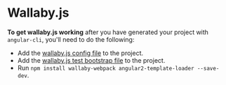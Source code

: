 # Wallaby.js

**To get wallaby.js working** after you have generated your project with `angular-cli`, you'll need to do the following:
- Add the [wallaby.js config file](https://github.com/wallabyjs/ngCliWebpackSample/blob/master/wallaby.js) to the project.
- Add the [wallaby.js test bootstrap file](https://github.com/wallabyjs/ngCliWebpackSample/blob/master/src/wallabyTest.ts) to the project.
- Run `npm install wallaby-webpack angular2-template-loader --save-dev`.